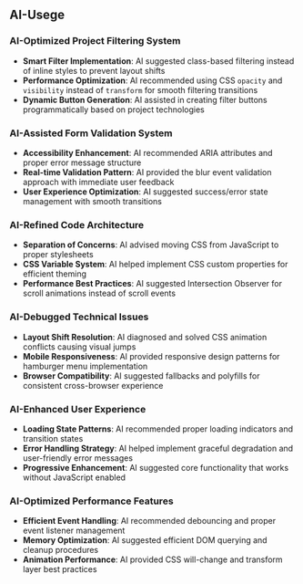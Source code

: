 ## AI-Usege 

### **AI-Optimized Project Filtering System**
- **Smart Filter Implementation**: AI suggested class-based filtering instead of inline styles to prevent layout shifts
- **Performance Optimization**: AI recommended using CSS `opacity` and `visibility` instead of `transform` for smooth filtering transitions
- **Dynamic Button Generation**: AI assisted in creating filter buttons programmatically based on project technologies
  
### **AI-Assisted Form Validation System**
- **Accessibility Enhancement**: AI recommended ARIA attributes and proper error message structure
- **Real-time Validation Pattern**: AI provided the blur event validation approach with immediate user feedback
- **User Experience Optimization**: AI suggested success/error state management with smooth transitions

### **AI-Refined Code Architecture**
- **Separation of Concerns**: AI advised moving CSS from JavaScript to proper stylesheets
- **CSS Variable System**: AI helped implement CSS custom properties for efficient theming
- **Performance Best Practices**: AI suggested Intersection Observer for scroll animations instead of scroll events

### **AI-Debugged Technical Issues**
- **Layout Shift Resolution**: AI diagnosed and solved CSS animation conflicts causing visual jumps
- **Mobile Responsiveness**: AI provided responsive design patterns for hamburger menu implementation
- **Browser Compatibility**: AI suggested fallbacks and polyfills for consistent cross-browser experience

### **AI-Enhanced User Experience**
- **Loading State Patterns**: AI recommended proper loading indicators and transition states
- **Error Handling Strategy**: AI helped implement graceful degradation and user-friendly error messages
- **Progressive Enhancement**: AI suggested core functionality that works without JavaScript enabled

### **AI-Optimized Performance Features**
- **Efficient Event Handling**: AI recommended debouncing and proper event listener management
- **Memory Optimization**: AI suggested efficient DOM querying and cleanup procedures
- **Animation Performance**: AI provided CSS will-change and transform layer best practices
